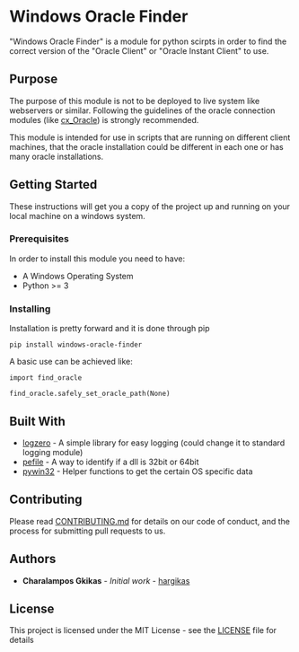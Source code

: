 # Windows Oracle Finder

"Windows Oracle Finder" is a module for python scirpts in order to find the correct version of the "Oracle Client" or "Oracle Instant Client" to use.

## Purpose

The purpose of this module is not to be deployed to live system like webservers or similar. Following the guidelines of the oracle connection modules (like [cx_Oracle](https://oracle.github.io/python-cx_Oracle/)) is strongly recommended.

This module is intended for use in scripts that are running on different client machines, that the oracle installation could be different in each one or has many oracle installations.

## Getting Started

These instructions will get you a copy of the project up and running on your local machine on a windows system.

### Prerequisites

In order to install this module you need to have:

* A Windows Operating System
* Python >= 3

### Installing

Installation is pretty forward and it is done through pip

```
pip install windows-oracle-finder
```

A basic use can be achieved like:

```
import find_oracle

find_oracle.safely_set_oracle_path(None)
```


## Built With

* [logzero](https://logzero.readthedocs.io/en/latest/) - A simple library for easy logging (could change it to standard logging module)
* [pefile](https://github.com/erocarrera/pefile) - A way to identify if a dll is 32bit or 64bit
* [pywin32](https://github.com/mhammond/pywin32) - Helper functions to get the certain OS specific data

## Contributing

Please read [CONTRIBUTING.md](CONTRIBUTING.md) for details on our code of conduct, and the process for submitting pull requests to us.

## Authors

* **Charalampos Gkikas** - *Initial work* - [hargikas](https://github.com/hargikas)

## License

This project is licensed under the MIT License - see the [LICENSE](LICENSE) file for details

